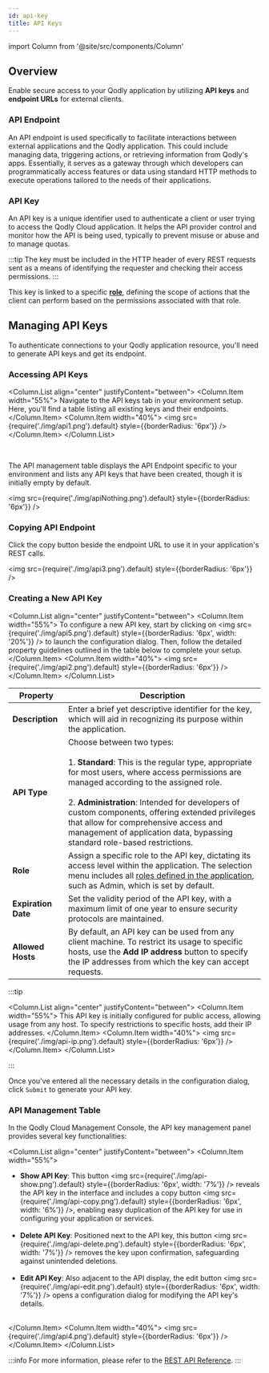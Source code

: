 ```yaml
---
id: api-key
title: API Keys
---
```


import Column from '@site/src/components/Column'


## Overview

Enable secure access to your Qodly application by utilizing **API keys** and **endpoint URLs** for external clients.


### API Endpoint

An API endpoint is used specifically to facilitate interactions between external applications and the Qodly application. This could include managing data, triggering actions, or retrieving information from Qodly's apps. Essentially, it serves as a gateway through which developers can programmatically access features or data using standard HTTP methods to execute operations tailored to the needs of their applications.

### API Key

An API key is a unique identifier used to authenticate a client or user trying to access the Qodly Cloud application. It helps the API provider control and monitor how the API is being used, typically to prevent misuse or abuse and to manage quotas.

:::tip
The key must be included in the HTTP header of every REST requests sent as a means of identifying the requester and checking their access permissions.
:::

This key is linked to a specific [**role**](../studio/roles/rolesPrivilegesOverview.md), defining the scope of actions that the client can perform based on the permissions associated with that role.


## Managing API Keys

To authenticate connections to your Qodly application resource, you'll need to generate API keys and get its endpoint.

### Accessing API Keys

<Column.List align="center" justifyContent="between">
    <Column.Item width="55%">
      Navigate to the API keys tab in your environment setup. Here, you'll find a table listing all existing keys and their endpoints.
    </Column.Item>
    <Column.Item width="40%">
		<img src={require('./img/api1.png').default} style={{borderRadius: '6px'}} />
    </Column.Item>
</Column.List>

<br/>


The API management table displays the API Endpoint specific to your environment and lists any API keys that have been created, though it is initially empty by default.

<img src={require('./img/apiNothing.png').default} style={{borderRadius: '6px'}} />



### Copying API Endpoint

Click the copy button beside the endpoint URL to use it in your application's REST calls.

<img src={require('./img/api3.png').default} style={{borderRadius: '6px'}} />


### Creating a New API Key

<Column.List align="center" justifyContent="between">
    <Column.Item width="55%">
        To configure a new API key, start by clicking on <img src={require('./img/api5.png').default} style={{borderRadius: '6px', width: '20%'}} /> to launch the configuration dialog. Then, follow the detailed property guidelines outlined in the table below to complete your setup.
    </Column.Item>
    <Column.Item width="40%">
		<img src={require('./img/api2.png').default} style={{borderRadius: '6px'}} />
    </Column.Item>
</Column.List>


| Property           | Description                                                                                                            |
|--------------------|------------------------------------------------------------------------------------------------------------------------|
| **Description**    | Enter a brief yet descriptive identifier for the key, which will aid in recognizing its purpose within the application. |
| **API Type** | Choose between two types:<br/><br/>1. **Standard**: This is the regular type, appropriate for most users, where access permissions are managed according to the assigned role.<br/><br/>2. **Administration**: Intended for developers of custom components, offering extended privileges that allow for comprehensive access and management of application data, bypassing standard role-based restrictions. |
| **Role** | Assign a specific role to the API key, dictating its access level within the application. The selection menu includes all [roles defined in the application](../studio/roles/rolesPrivilegesOverview.md), such as Admin, which is set by default. |
| **Expiration Date** | Set the validity period of the API key, with a maximum limit of one year to ensure security protocols are maintained. |
| **Allowed Hosts** | By default, an API key can be used from any client machine. To restrict its usage to specific hosts, use the **Add IP address** button to specify the IP addresses from which the key can accept requests. |

:::tip

<Column.List align="center" justifyContent="between">
    <Column.Item width="55%">
        This API key is initially configured for public access, allowing usage from any host. To specify restrictions to specific hosts, add their IP addresses.
    </Column.Item>
    <Column.Item width="40%">
		<img src={require('./img/api-ip.png').default} style={{borderRadius: '6px'}} />
    </Column.Item>
</Column.List>

:::

Once you've entered all the necessary details in the configuration dialog, click `Submit` to generate your API key.


### API Management Table

In the Qodly Cloud Management Console, the API key management panel provides several key functionalities:

<Column.List align="center" justifyContent="between">
    <Column.Item width="55%">
        <ul>
            <li><strong>Show API Key</strong>: This button <img src={require('./img/api-show.png').default} style={{borderRadius: '6px', width: '7%'}} /> reveals the API key in the interface and includes a copy button <img src={require('./img/api-copy.png').default} style={{borderRadius: '6px', width: '6%'}} />, enabling easy duplication of the API key for use in configuring your application or services.</li><br/>
            <li><strong>Delete API Key</strong>: Positioned next to the API key, this button <img src={require('./img/api-delete.png').default} style={{borderRadius: '6px', width: '7%'}} /> removes the key upon confirmation, safeguarding against unintended deletions.</li><br/>
            <li><strong>Edit API Key</strong>: Also adjacent to the API display, the edit button <img src={require('./img/api-edit.png').default} style={{borderRadius: '6px', width: '7%'}} /> opens a configuration dialog for modifying the API key's details.</li><br/>
        </ul>
    </Column.Item>
    <Column.Item width="40%">
		<img src={require('./img/api4.png').default} style={{borderRadius: '6px'}} />
    </Column.Item>
</Column.List>


:::info
For more information, please refer to the [REST API Reference](../api/overview).
:::
